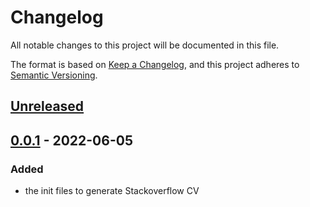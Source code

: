 # Changelog

All notable changes to this project will be documented in this file.

The format is based on [Keep a Changelog](https://keepachangelog.com/en/1.0.0/),
and this project adheres to [Semantic Versioning](https://semver.org/spec/v2.0.0.html).

## [Unreleased]

## [0.0.1] - 2022-06-05

### Added
- the init files to generate Stackoverflow CV

[Unreleased]: https://github.com/bilardi/aws-saving/compare/v0.0.1...HEAD
[0.0.1]: https://github.com/bilardi/aws-saving/releases/tag/v0.0.1